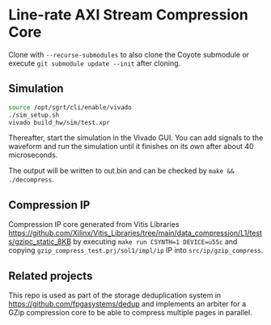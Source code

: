 # Line-rate AXI Stream Compression Core
Clone with `--recurse-submodules` to also clone the Coyote submodule or execute `git submodule update --init` after cloning.

## Simulation
```Bash
source /opt/sgrt/cli/enable/vivado
./sim_setup.sh
vivado build_hw/sim/test.xpr
```

Thereafter, start the simulation in the Vivado GUI. You can add signals to the waveform and run the simulation until it finishes on its own after about 40 microseconds.

The output will be written to out.bin and can be checked by `make && ./decompress`.

## Compression IP
Compression IP core generated from Vitis Libraries https://github.com/Xilinx/Vitis_Libraries/tree/main/data_compression/L1/tests/gzipc_static_8KB by executing `make run CSYNTH=1 DEVICE=u55c` and copying `gzip_compress_test.prj/sol1/impl/ip` IP into `src/ip/gzip_compress`.

## Related projects
This repo is used as part of the storage deduplication system in https://github.com/fpgasystems/dedup and implements an arbiter for a GZip compression core to be able to compress multiple pages in parallel.